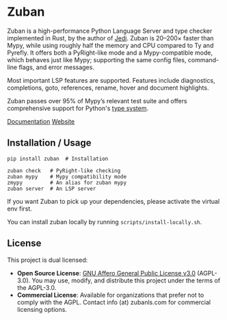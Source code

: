 # Zuban

Zuban is a high-performance Python Language Server and type checker implemented
in Rust, by the author of [Jedi](https://github.com/davidhalter/jedi).
Zuban is 20–200× faster than Mypy, while using roughly half the memory and CPU
compared to Ty and Pyrefly. It offers both a PyRight-like mode and a
Mypy-compatible mode, which behaves just like Mypy; supporting the same config
files, command-line flags, and error messages.

Most important LSP features are supported. Features include diagnostics,
completions, goto, references, rename, hover and document highlights.

Zuban passes over 95% of Mypy’s relevant test suite and offers comprehensive
support for Python's [type system](https://htmlpreview.github.io/?https://github.com/python/typing/blob/main/conformance/results/results.html).

[Documentation](https://docs.zubanls.com)
[Website](https://zubanls.com)

## Installation / Usage

```
pip install zuban  # Installation

zuban check   # PyRight-like checking
zuban mypy    # Mypy compatibility mode
zmypy         # An alias for zuban mypy
zuban server  # An LSP server
```

If you want Zuban to pick up your dependencies, please activate the virtual env first.

You can install zuban locally by running `scripts/install-locally.sh`.

## License

This project is dual licensed:

- **Open Source License**: [GNU Affero General Public License v3.0](LICENSE) (AGPL-3.0).
  You may use, modify, and distribute this project under the terms of the AGPL-3.0.
- **Commercial License**: Available for organizations that prefer not to comply with the AGPL.
  Contact info (at) zubanls.com for commercial licensing options.
